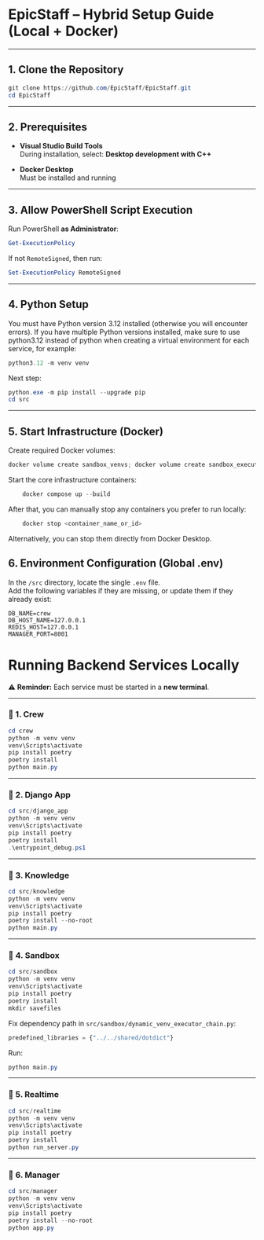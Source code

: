 # EpicStaff – Hybrid Setup Guide (Local + Docker)
---

## 1. Clone the Repository
```powershell
git clone https://github.com/EpicStaff/EpicStaff.git
cd EpicStaff
```

---

## 2. Prerequisites

- **Visual Studio Build Tools**  
  During installation, select: **Desktop development with C++**

- **Docker Desktop**  
  Must be installed and running

---

## 3. Allow PowerShell Script Execution
Run PowerShell **as Administrator**:

```powershell
Get-ExecutionPolicy
```

If not `RemoteSigned`, then run:
```powershell
Set-ExecutionPolicy RemoteSigned
```

---

## 4. Python Setup
You must have Python version 3.12 installed (otherwise you will encounter errors).
If you have multiple Python versions installed, make sure to use python3.12 instead of python when creating a virtual environment for each service, for example:

```powershell
python3.12 -m venv venv
```
Next step:
```powershell
python.exe -m pip install --upgrade pip
cd src
```

---

## 5. Start Infrastructure (Docker)

Create required Docker volumes:
```powershell
docker volume create sandbox_venvs; docker volume create sandbox_executions; docker volume create crew_pgdata; docker volume create crew_config
```

Start the core infrastructure containers:
```powershell
    docker compose up --build
```

After that, you can manually stop any containers you prefer to run locally:
```powershell
    docker stop <container_name_or_id>
```

Alternatively, you can stop them directly from Docker Desktop.


## 6. Environment Configuration (Global .env)
In the `/src` directory, locate the single `.env` file.  
Add the following variables if they are missing, or update them if they already exist:
```env
DB_NAME=crew
DB_HOST_NAME=127.0.0.1
REDIS_HOST=127.0.0.1
MANAGER_PORT=8001
```

# Running Backend Services Locally  
⚠️ **Reminder:** Each service must be started in a **new terminal**.

---

### 🔹 1. Crew
```powershell
cd crew
python -m venv venv
venv\Scripts\activate
pip install poetry
poetry install
python main.py
```

---

### 🔹 2. Django App
```powershell
cd src/django_app
python -m venv venv
venv\Scripts\activate
pip install poetry
poetry install
.\entrypoint_debug.ps1
```

---

### 🔹 3. Knowledge
```powershell
cd src/knowledge
python -m venv venv
venv\Scripts\activate
pip install poetry 
poetry install --no-root
python main.py
```

---

### 🔹 4. Sandbox
```powershell
cd src/sandbox
python -m venv venv
venv\Scripts\activate
pip install poetry
poetry install
mkdir savefiles
```

Fix dependency path in `src/sandbox/dynamic_venv_executor_chain.py`:
```python
predefined_libraries = {"../../shared/dotdict"}
```

Run:
```powershell
python main.py
```

---

### 🔹 5. Realtime
```powershell
cd src/realtime
python -m venv venv
venv\Scripts\activate
pip install poetry
poetry install
python run_server.py
```

---

### 🔹 6. Manager
```powershell
cd src/manager
python -m venv venv
venv\Scripts\activate
pip install poetry
poetry install --no-root
python app.py
```